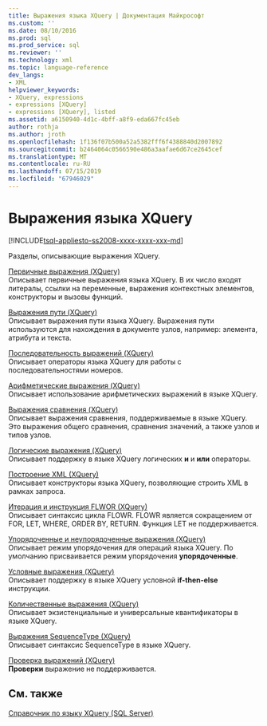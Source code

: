 ```yaml
---
title: Выражения языка XQuery | Документация Майкрософт
ms.custom: ''
ms.date: 08/10/2016
ms.prod: sql
ms.prod_service: sql
ms.reviewer: ''
ms.technology: xml
ms.topic: language-reference
dev_langs:
- XML
helpviewer_keywords:
- XQuery, expressions
- expressions [XQuery]
- expressions [XQuery], listed
ms.assetid: a6150940-4d1c-4bff-a8f9-eda667fc45eb
author: rothja
ms.author: jroth
ms.openlocfilehash: 1f136f07b500a52a5382fff6f4388840d2007892
ms.sourcegitcommit: b2464064c0566590e486a3aafae6d67ce2645cef
ms.translationtype: MT
ms.contentlocale: ru-RU
ms.lasthandoff: 07/15/2019
ms.locfileid: "67946029"
---
```

# <a name="xquery-expressions"></a>Выражения языка XQuery
[!INCLUDE[tsql-appliesto-ss2008-xxxx-xxxx-xxx-md](../includes/tsql-appliesto-ss2008-xxxx-xxxx-xxx-md.md)]

  Разделы, описывающие выражения XQuery.  
  

 [Первичные выражения &#40;XQuery&#41;](../xquery/primary-expressions-xquery.md)  
 Описывает первичные выражения языка XQuery. В их число входят литералы, ссылки на переменные, выражения контекстных элементов, конструкторы и вызовы функций.  
  
 [Выражения пути &#40;XQuery&#41;](../xquery/path-expressions-xquery.md)  
 Описывает выражения пути языка XQuery. Выражения пути используются для нахождения в документе узлов, например: элемента, атрибута и текста.  
  
 [Последовательность выражений &#40;XQuery&#41;](../xquery/sequence-expressions-xquery.md)  
 Описывает операторы языка XQuery для работы с последовательностями номеров.  
  
 [Арифметические выражения &#40;XQuery&#41;](../xquery/arithmetic-expressions-xquery.md)  
 Описывает использование арифметических выражений в языке XQuery.  
  
 [Выражения сравнения &#40;XQuery&#41;](../xquery/comparison-expressions-xquery.md)  
 Описывает выражения сравнения, поддерживаемые в языке XQuery. Это выражения общего сравнения, сравнения значений, а также узлов и типов узлов.  
  
 [Логические выражения &#40;XQuery&#41;](../xquery/logical-expressions-xquery.md)  
 Описывает поддержку в языке XQuery логических **и** и **или** операторы.  
  
 [Построение XML &#40;XQuery&#41;](../xquery/xml-construction-xquery.md)  
 Описывает конструкторы языка XQuery, позволяющие строить XML в рамках запроса.  
  
 [Итерация и инструкция FLWOR &#40;XQuery&#41;](../xquery/flwor-statement-and-iteration-xquery.md)  
 Описывает синтаксис цикла FLOWR. FLOWR является сокращением от FOR, LET, WHERE, ORDER BY, RETURN. Функция LET не поддерживается.  
  
 [Упорядоченные и неупорядоченные выражения &#40;XQuery&#41;](../xquery/ordered-and-unordered-expressions-xquery.md)  
 Описывает режим упорядочения для операций языка XQuery. По умолчанию присваивается режим упорядочения **упорядоченные**.  
  
 [Условные выражения &#40;XQuery&#41;](../xquery/conditional-expressions-xquery.md)  
 Описывает поддержку в языке XQuery условной **if-then-else** инструкции.  
  
 [Количественные выражения &#40;XQuery&#41;](../xquery/quantified-expressions-xquery.md)  
 Описывает экзистенциальные и универсальные квантификаторы в языке XQuery.  
  
 [Выражения SequenceType &#40;XQuery&#41;](../xquery/sequencetype-expressions-xquery.md)  
 Описывает синтаксис SequenceType в языке XQuery.  
  
 [Проверка выражений &#40;XQuery&#41;](../xquery/validate-expressions-xquery.md)  
 **Проверки** выражение не поддерживается.  
  
## <a name="see-also"></a>См. также  
 [Справочник по языку XQuery (SQL Server)](../xquery/xquery-language-reference-sql-server.md)  
  
  
